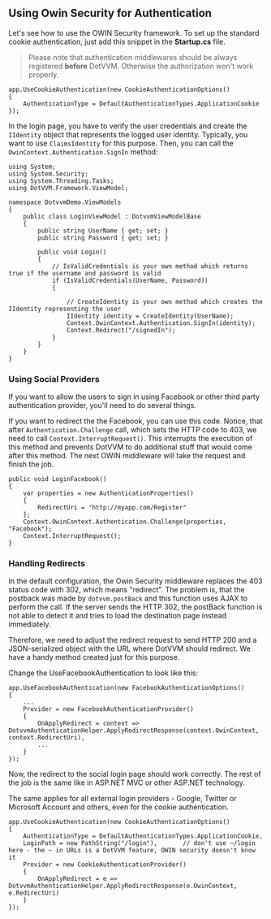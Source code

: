 ## Using Owin Security for Authentication

Let's see how to use the OWIN Security framework. To set up the standard cookie authentication, 
just add this snippet in the **Startup.cs** file.

>Please note that authentication middlewares should be always registered **before** DotVVM. Otherwise the authorization won't work properly.

```CSHARP
app.UseCookieAuthentication(new CookieAuthenticationOptions()
{
    AuthenticationType = DefaultAuthenticationTypes.ApplicationCookie
});
```

In the login page, you have to verify the user credentials and create the `IIdentity` object that represents the logged user identity.
Typically, you want to use `ClaimsIdentity` for this purpose. Then, you can call the `OwinContext.Authentication.SignIn` method:

```CSHARP
using System;
using System.Security;
using System.Threading.Tasks;
using DotVVM.Framework.ViewModel;

namespace DotvvmDemo.ViewModels
{
    public class LoginViewModel : DotvvmViewModelBase
    {
        public string UserName { get; set; }
        public string Password { get; set; }        
    
        public void Login() 
        {
            // IsValidCredentials is your own method which returns true if the username and password is valid
            if (IsValidCredentials(UserName, Password)) 
            {
                
                // CreateIdentity is your own method which creates the IIdentity representing the user
                IIdentity identity = CreateIdentity(UserName);
                Context.OwinContext.Authentication.SignIn(identity);
                Context.Redirect("/signedIn");
            }
        }
    }
}
```

### Using Social Providers

If you want to allow the users to sign in using Facebook or other third party authentication provider,
you'll need to do several things.

If you want to redirect the the Facebook, you can use this code.
Notice, that after `Authentication.Challenge` call, which sets the HTTP code to 403, we need to call
`Context.InterruptRequest()`. This interrupts the execution of this method and prevents DotVVM to do 
additional stuff that would come after this method. The next OWIN middleware will take the request
and finish the job.

```CSHARP
public void LoginFacebook()
{
    var properties = new AuthenticationProperties()
    {
        RedirectUri = "http://myapp.com/Register"
    };
    Context.OwinContext.Authentication.Challenge(properties, "Facebook");
    Context.InterruptRequest();
}
```

### Handling Redirects

In the default configuration, the Owin Security middleware replaces the 403 status code
with 302, which means "redirect". The problem is, that the postback was made by `dotvvm.postBack`
and this function uses AJAX to perform the call. If the server sends the HTTP 302, the postBack
function is not able to detect it and tries to load the destination page instead immediately.

Therefore, we need to adjust the redirect request to send HTTP 200 and a JSON-serialized object
with the URL where DotVVM should redirect. We have a handy method created just for this purpose.

Change the UseFacebookAuthentication to look like this:

```CSHARP
app.UseFacebookAuthentication(new FacebookAuthenticationOptions()
{
    ...
    Provider = new FacebookAuthenticationProvider()
    {
        OnApplyRedirect = context => DotvvmAuthenticationHelper.ApplyRedirectResponse(context.OwinContext, context.RedirectUri),
        ...
    }
});
```

Now, the redirect to the social login page should work correctly.
The rest of the job is the same like in ASP.NET MVC or other ASP.NET technology.

The same applies for all external login providers - Google, Twitter or Microsoft Account and others, even for the cookie authentication.

```CSHARP
app.UseCookieAuthentication(new CookieAuthenticationOptions()
{
    AuthenticationType = DefaultAuthenticationTypes.ApplicationCookie,
    LoginPath = new PathString("/login"),       // don't use ~/login here - the ~ in URLs is a DotVVM feature, OWIN security doesn't know it
    Provider = new CookieAuthenticationProvider()
    {
        OnApplyRedirect = e => DotvvmAuthenticationHelper.ApplyRedirectResponse(e.OwinContext, e.RedirectUri)
    }
});
```

